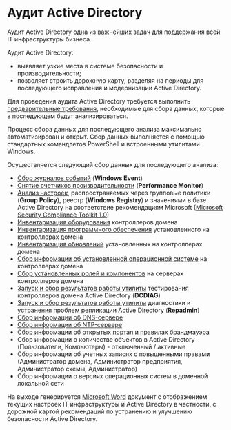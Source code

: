 # Аудит Active Directory

Аудит Active Directory одна из важнейших задач для поддержания всей IT инфраструктуры бизнеса. 

Аудит Active Directory:
- выявляет узкие места в системе безопасности и производительности;
- позволяет строить дорожную карту, разделяя на периоды для последующего исправления и модернизации Active Directory.

Для проведения аудита Active Directory требуется выполнить [предварительные требования](/Prerequisite/), необходимые для сбора данных, которые в последующем будут анализироваться.

Процесс сбора данных для последующего анализа максимально автоматизирован и открыт. Сбор данных выполняется с помощью стандартных командлетов PowerShell и встроенными утилитами Windows.

Осуществляется следующий сбор данных для последующего анализа:
- [Сбор журналов событий](/WindowsEvent/) (**Windows Event**)
- [Снятие счетчиков производительности](/PerformanceMonitor/) (**Performance Monitor**)
- [Анализ настроек](/Baseline/), распространяемых через групповые политики (**Group Policy**), реестр (**Windows Registry**) и значениями в базе Active Directory на соответствие рекомендациям Microsoft ([Microsoft Security Compliance Toolkit 1.0](https://www.microsoft.com/en-us/download/details.aspx?id=55319))
- [Инвентаризация оборудования](/InventoryHardware/) контроллеров домена
- [Инвентаризация программного обеспечения](/InventorySoftware/) установленного на контроллерах домена
- [Инвентаризация обновлений](/InventoryUpdate/) установленных на контроллерах домена
- [Сбор информации об установленной операционной системе](/InfoOS/) на контроллерах домена
- [Сбор установленных ролей и компонентов](/Features/) на серверах контроллеров домена
- [Запуск и сбор результатов работы утилиты](/DCDIAG/) тестирования контроллеров домена Active Directory (**DCDIAG**)
- [Запуск и сбор результатов работы утилиты](/Repadmin/) диагностики и устранения проблем репликации Active Directory (**Repadmin**)
- [Сбор информации об DNS-сервере](/DNS/)
- [Сбор информации об NTP-сервере](/NTP/)
- [Сбор информации об открытых портал и правилах брандмауэра](/Firewall/)
- Сбор информации о количестве объектов в Active Directory (Пользователи, Компьютеры) - отключенный / активные
- Сбор информации об учетных записях с повышенными правами (Администратор домена, Администратор предприятия, Администратор схемы, Администратор)
- Сбор информации о версиях операционных систем в доменной локальной сети

На выходе генерируется [Microsoft Word](/Report/) документ с отображением текущих настроек IT инфраструктуры и Active Directory в частности, с дорожной картой рекомендаций по устранению и улучшению безопасности Active Directory.